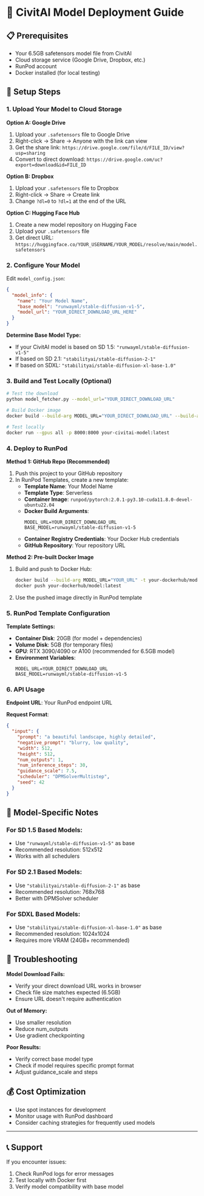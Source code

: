 # 🚀 CivitAI Model Deployment Guide

## 📋 Prerequisites

- Your 6.5GB safetensors model file from CivitAI
- Cloud storage service (Google Drive, Dropbox, etc.)
- RunPod account
- Docker installed (for local testing)

## 🔧 Setup Steps

### 1. Upload Your Model to Cloud Storage

**Option A: Google Drive**

1. Upload your `.safetensors` file to Google Drive
2. Right-click → Share → Anyone with the link can view
3. Get the share link: `https://drive.google.com/file/d/FILE_ID/view?usp=sharing`
4. Convert to direct download: `https://drive.google.com/uc?export=download&id=FILE_ID`

**Option B: Dropbox**

1. Upload your `.safetensors` file to Dropbox
2. Right-click → Share → Create link
3. Change `?dl=0` to `?dl=1` at the end of the URL

**Option C: Hugging Face Hub**

1. Create a new model repository on Hugging Face
2. Upload your `.safetensors` file
3. Get direct URL: `https://huggingface.co/YOUR_USERNAME/YOUR_MODEL/resolve/main/model.safetensors`

### 2. Configure Your Model

Edit `model_config.json`:

```json
{
  "model_info": {
    "name": "Your Model Name",
    "base_model": "runwayml/stable-diffusion-v1-5",
    "model_url": "YOUR_DIRECT_DOWNLOAD_URL_HERE"
  }
}
```

**Determine Base Model Type:**

- If your CivitAI model is based on SD 1.5: `"runwayml/stable-diffusion-v1-5"`
- If based on SD 2.1: `"stabilityai/stable-diffusion-2-1"`
- If based on SDXL: `"stabilityai/stable-diffusion-xl-base-1.0"`

### 3. Build and Test Locally (Optional)

```bash
# Test the download
python model_fetcher.py --model_url="YOUR_DIRECT_DOWNLOAD_URL"

# Build Docker image
docker build --build-arg MODEL_URL="YOUR_DIRECT_DOWNLOAD_URL" --build-arg BASE_MODEL="runwayml/stable-diffusion-v1-5" -t your-civitai-model:latest .

# Test locally
docker run --gpus all -p 8000:8000 your-civitai-model:latest
```

### 4. Deploy to RunPod

**Method 1: GitHub Repo (Recommended)**

1. Push this project to your GitHub repository
2. In RunPod Templates, create a new template:
   - **Template Name**: Your Model Name
   - **Template Type**: Serverless
   - **Container Image**: `runpod/pytorch:2.0.1-py3.10-cuda11.8.0-devel-ubuntu22.04`
   - **Docker Build Arguments**:
     ```
     MODEL_URL=YOUR_DIRECT_DOWNLOAD_URL
     BASE_MODEL=runwayml/stable-diffusion-v1-5
     ```
   - **Container Registry Credentials**: Your Docker Hub credentials
   - **GitHub Repository**: Your repository URL

**Method 2: Pre-built Docker Image**

1. Build and push to Docker Hub:
   ```bash
   docker build --build-arg MODEL_URL="YOUR_URL" -t your-dockerhub/model:latest .
   docker push your-dockerhub/model:latest
   ```
2. Use the pushed image directly in RunPod template

### 5. RunPod Template Configuration

**Template Settings:**

- **Container Disk**: 20GB (for model + dependencies)
- **Volume Disk**: 5GB (for temporary files)
- **GPU**: RTX 3090/4090 or A100 (recommended for 6.5GB model)
- **Environment Variables**:
  ```
  MODEL_URL=YOUR_DIRECT_DOWNLOAD_URL
  BASE_MODEL=runwayml/stable-diffusion-v1-5
  ```

### 6. API Usage

**Endpoint URL**: Your RunPod endpoint URL

**Request Format**:

```json
{
  "input": {
    "prompt": "a beautiful landscape, highly detailed",
    "negative_prompt": "blurry, low quality",
    "width": 512,
    "height": 512,
    "num_outputs": 1,
    "num_inference_steps": 30,
    "guidance_scale": 7.5,
    "scheduler": "DPMSolverMultistep",
    "seed": 42
  }
}
```

## 🎯 Model-Specific Notes

### For SD 1.5 Based Models:

- Use `"runwayml/stable-diffusion-v1-5"` as base
- Recommended resolution: 512x512
- Works with all schedulers

### For SD 2.1 Based Models:

- Use `"stabilityai/stable-diffusion-2-1"` as base
- Recommended resolution: 768x768
- Better with DPMSolver scheduler

### For SDXL Based Models:

- Use `"stabilityai/stable-diffusion-xl-base-1.0"` as base
- Recommended resolution: 1024x1024
- Requires more VRAM (24GB+ recommended)

## 🚨 Troubleshooting

**Model Download Fails:**

- Verify your direct download URL works in browser
- Check file size matches expected (6.5GB)
- Ensure URL doesn't require authentication

**Out of Memory:**

- Use smaller resolution
- Reduce num_outputs
- Use gradient checkpointing

**Poor Results:**

- Verify correct base model type
- Check if model requires specific prompt format
- Adjust guidance_scale and steps

## 💰 Cost Optimization

- Use spot instances for development
- Monitor usage with RunPod dashboard
- Consider caching strategies for frequently used models

---

## 📞 Support

If you encounter issues:

1. Check RunPod logs for error messages
2. Test locally with Docker first
3. Verify model compatibility with base model
